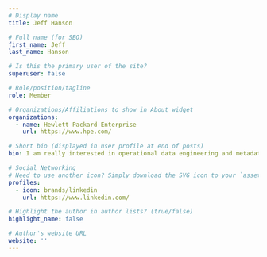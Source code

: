 ```yaml
---
# Display name
title: Jeff Hanson

# Full name (for SEO)
first_name: Jeff
last_name: Hanson

# Is this the primary user of the site?
superuser: false

# Role/position/tagline
role: Member

# Organizations/Affiliations to show in About widget
organizations:
  - name: Hewlett Packard Enterprise
    url: https://www.hpe.com/

# Short bio (displayed in user profile at end of posts)
bio: I am really interested in operational data engineering and metadata

# Social Networking
# Need to use another icon? Simply download the SVG icon to your `assets/media/icons/` folder.
profiles:
  - icon: brands/linkedin
    url: https://www.linkedin.com/

# Highlight the author in author lists? (true/false)
highlight_name: false

# Author's website URL
website: ''
---
```

